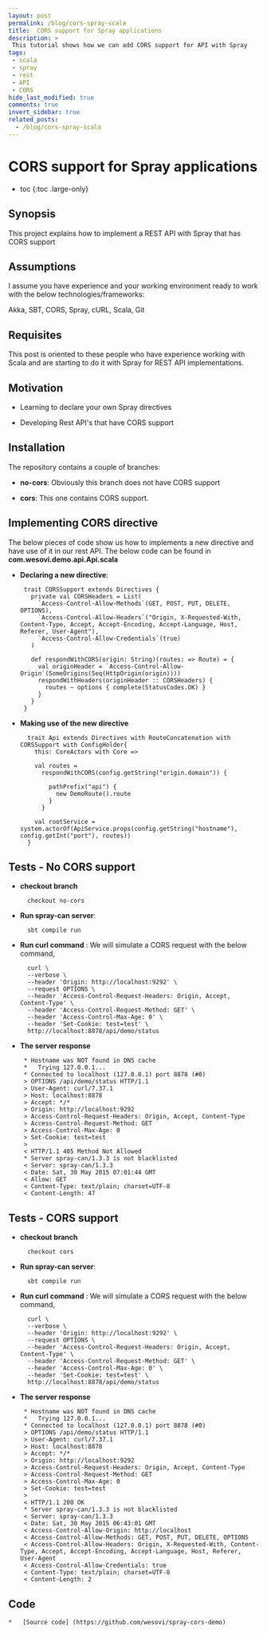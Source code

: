 ```yaml
---
layout: post
permalink: /blog/cors-spray-scala
title:  CORS support for Spray applications
description: >
 This tutorial shows how we can add CORS support for API with Spray
tags: 
 - scala 
 - spray 
 - rest 
 - API 
 - CORS
hide_last_modified: true
comments: true
invert_sidebar: true
related_posts:
  - /blog/cors-spray-scala
---
```


# CORS support for Spray applications

* toc
{:toc .large-only}

## Synopsis

This project explains how to implement a REST API with Spray that has CORS support

## Assumptions

I assume you have experience and your working environment ready to work with the below technologies/frameworks:

Akka, SBT, CORS, Spray, cURL, Scala, Git

## Requisites

This post is oriented to these people who have experience working with Scala and are starting to do it with Spray for REST API implementations.

## Motivation

* Learning to declare your own Spray directives

* Developing Rest API's that have CORS support

## Installation

The repository contains a couple of branches:

* **no-cors**: Obviously this branch does not have CORS support

* **cors**: This one contains CORS support.


## Implementing CORS directive

The below pieces of code show us how to implements a new directive and have use of it in our rest API.
The below code can be found in **com.wesovi.demo.api.Api.scala**



*  **Declaring a new directive**:


		trait CORSSupport extends Directives {
		  private val CORSHeaders = List(
		    `Access-Control-Allow-Methods`(GET, POST, PUT, DELETE, OPTIONS),
		    `Access-Control-Allow-Headers`("Origin, X-Requested-With, Content-Type, Accept, Accept-Encoding, Accept-Language, Host, Referer, User-Agent"),
		    `Access-Control-Allow-Credentials`(true)
		  )

		  def respondWithCORS(origin: String)(routes: => Route) = {
		    val originHeader = `Access-Control-Allow-Origin`(SomeOrigins(Seq(HttpOrigin(origin))))
		    respondWithHeaders(originHeader :: CORSHeaders) {
		      routes ~ options { complete(StatusCodes.OK) }
		    }
		  }
		}


* **Making use of the new directive**

		trait Api extends Directives with RouteConcatenation with CORSSupport with ConfigHolder{
		  this: CoreActors with Core =>

		  val routes =
		    respondWithCORS(config.getString("origin.domain")) {

		      pathPrefix("api") {
		        new DemoRoute().route
		      }
		    }

		  val rootService = system.actorOf(ApiService.props(config.getString("hostname"), config.getInt("port"), routes))
		}


## Tests - No CORS support

* **checkout branch**

		checkout no-cors

* **Run spray-can server**:

		sbt compile run

* **Run curl command** : We will simulate a CORS request with the below command,

		curl \
		--verbose \
		--header 'Origin: http://localhost:9292' \
		--request OPTIONS \
		--header 'Access-Control-Request-Headers: Origin, Accept, Content-Type' \
		--header 'Access-Control-Request-Method: GET' \
		--header 'Access-Control-Max-Age: 0' \
		--header 'Set-Cookie: test=test' \
		http://localhost:8878/api/demo/status  

*  **The server response**

		* Hostname was NOT found in DNS cache
		*   Trying 127.0.0.1...
		* Connected to localhost (127.0.0.1) port 8878 (#0)
		> OPTIONS /api/demo/status HTTP/1.1
		> User-Agent: curl/7.37.1
		> Host: localhost:8878
		> Accept: */*
		> Origin: http://localhost:9292
		> Access-Control-Request-Headers: Origin, Accept, Content-Type
		> Access-Control-Request-Method: GET
		> Access-Control-Max-Age: 0
		> Set-Cookie: test=test
		>
		< HTTP/1.1 405 Method Not Allowed
		* Server spray-can/1.3.3 is not blacklisted
		< Server: spray-can/1.3.3
		< Date: Sat, 30 May 2015 07:01:44 GMT
		< Allow: GET
		< Content-Type: text/plain; charset=UTF-8
		< Content-Length: 47


## Tests - CORS support

* **checkout branch**

		checkout cors

* **Run spray-can server**:

		sbt compile run

* **Run curl command** : We will simulate a CORS request with the below command,

		curl \
		--verbose \
		--header 'Origin: http://localhost:9292' \
		--request OPTIONS \
		--header 'Access-Control-Request-Headers: Origin, Accept, Content-Type' \
		--header 'Access-Control-Request-Method: GET' \
		--header 'Access-Control-Max-Age: 0' \
		--header 'Set-Cookie: test=test' \
		http://localhost:8878/api/demo/status  

*  **The server response**

		* Hostname was NOT found in DNS cache
		*   Trying 127.0.0.1...
		* Connected to localhost (127.0.0.1) port 8878 (#0)
		> OPTIONS /api/demo/status HTTP/1.1
		> User-Agent: curl/7.37.1
		> Host: localhost:8878
		> Accept: */*
		> Origin: http://localhost:9292
		> Access-Control-Request-Headers: Origin, Accept, Content-Type
		> Access-Control-Request-Method: GET
		> Access-Control-Max-Age: 0
		> Set-Cookie: test=test
		>
		< HTTP/1.1 200 OK
		* Server spray-can/1.3.3 is not blacklisted
		< Server: spray-can/1.3.3
		< Date: Sat, 30 May 2015 06:43:01 GMT
		< Access-Control-Allow-Origin: http://localhost
		< Access-Control-Allow-Methods: GET, POST, PUT, DELETE, OPTIONS
		< Access-Control-Allow-Headers: Origin, X-Requested-With, Content-Type, Accept, Accept-Encoding, Accept-Language, Host, Referer, User-Agent
		< Access-Control-Allow-Credentials: true
		< Content-Type: text/plain; charset=UTF-8
		< Content-Length: 2

## Code

	*   [Source code] (https://github.com/wesovi/spray-cors-demo)
